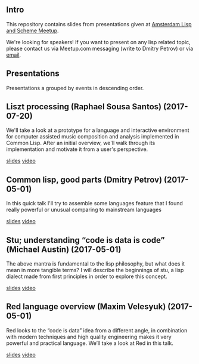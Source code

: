 ## Intro

This repository contains slides from presentations given at
[Amsterdam Lisp and Scheme Meetup](https://www.meetup.com/Amsterdam-Lisp-Scheme-Meetup).

We're looking for speakers! If you want to present on any
lisp related topic, please contact us via Meetup.com messaging (write
to Dmitry Petrov) or via [email](mailto:dpetroff@gmail.com).

## Presentations

Presentations a grouped by events in descending order.

## Liszt processing (Raphael Sousa Santos) (2017-07-20)

We'll take a look at a prototype for a language and interactive environment for
computer assisted music composition and analysis implemented in Common Lisp.
After an initial overview, we'll walk through its implementation and motivate
it from a user's perspective.

[slides](presentations/2017-07-20/liszp.pdf) [video](https://youtu.be/yaecUItAjlI)

## Common lisp, good parts (Dmitry Petrov) (2017-05-01)

In this quick talk I'll try to assemble some languages feature that I found
really powerful or unusual comparing to mainstream languages

[slides](presentations/2017-05-01/common_lisp.pdf) [video](https://youtu.be/YfTh0O8e8F0)

## Stu; understanding “code is data is code” (Michael Austin) (2017-05-01)

The above mantra is fundamental to the lisp philosophy, but what does it mean
in more tangible terms? I will describe the beginnings of stu, a lisp dialect
made from first principles in order to explore this concept.

[slides](presentations/2017-05-01/stu.pdf) [video](https://youtu.be/U7YNj8JxEKo)

## Red language overview (Maxim Velesyuk) (2017-05-01)

Red looks to the “code is data” idea from a different angle, in combination
with modern techniques and high quality engineering makes it very powerful and
practical language. We’ll take a look at Red in this talk. 

[slides](presentations/2017-05-01/red.pdf) [video](https://youtu.be/4ZbGJemrLFw)
